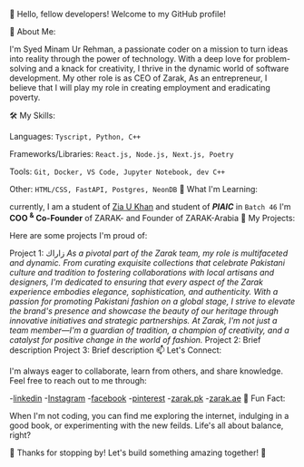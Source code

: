 👋 Hello, fellow developers! Welcome to my GitHub profile!

🚀 About Me:

I'm Syed Minam Ur Rehman, a passionate coder on a mission to turn ideas into reality through the power of technology. With a deep love for problem-solving and a knack for creativity, I thrive in the dynamic world of software development.
My other role is as CEO of Zarak, As an entrepreneur, I believe that I will play my role in creating employment and eradicating poverty.


🛠️ My Skills:

Languages: ```Tyscript, Python, C++``` 

Frameworks/Libraries: ```React.js, Node.js, Next.js, Poetry```

Tools: ```Git, Docker, VS Code, Jupyter Notebook, dev C++```

Other: ```HTML/CSS, FastAPI, Postgres, NeonDB```
🌱 What I'm Learning:

currently, I am a student of <a href="https://github.com/ziaukhan">Zia U Khan<a> and student of _**PIAIC**_ in ```Batch 46``` 
I'm **COO <sup>&</sup> Co-Founder** of ZARAK- and Founder of ZARAK-Arabia
🔭 My Projects:

Here are some projects I'm proud of:

Project 1: زاراك
_As a pivotal part of the Zarak team, my role is multifaceted and dynamic. From curating exquisite collections that celebrate Pakistani culture and tradition to fostering collaborations with local artisans and designers, I'm dedicated to ensuring that every aspect of the Zarak experience embodies elegance, sophistication, and authenticity. With a passion for promoting Pakistani fashion on a global stage, I strive to elevate the brand's presence and showcase the beauty of our heritage through innovative initiatives and strategic partnerships. At Zarak, I'm not just a team member—I'm a guardian of tradition, a champion of creativity, and a catalyst for positive change in the world of fashion._
Project 2: Brief description
Project 3: Brief description
📫 Let's Connect:

I'm always eager to collaborate, learn from others, and share knowledge. Feel free to reach out to me through:

-<a href="https://www.linkedin.com/in/syed-minam-ur-rehman/">linkedin<a>
-<a href="https://www.instagram.com/syedminamurrehman/">Instagram<a>
-<a href="https://www.facebook.com/profile.php?id=100078720140776">facebook<a>
-<a href="https://www.pinterest.com/minamrahman/_created/">pinterest<a>
-<a href="https://www.zarak.company.site/">zarak.pk<a>
-<a href="https://www.zarakarabia.company.site/">zarak.ae<a>
💬 Fun Fact:

When I'm not coding, you can find me exploring the internet, indulging in a good book, or experimenting with the new feilds. Life's all about balance, right?

🌟 Thanks for stopping by! Let's build something amazing together! 🌟
